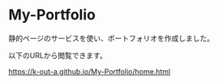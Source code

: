 # My-Portfolio

静的ページのサービスを使い、ポートフォリオを作成しました。

以下のURLから閲覧できます。

https://k-out-a.github.io/My-Portfolio/home.html
